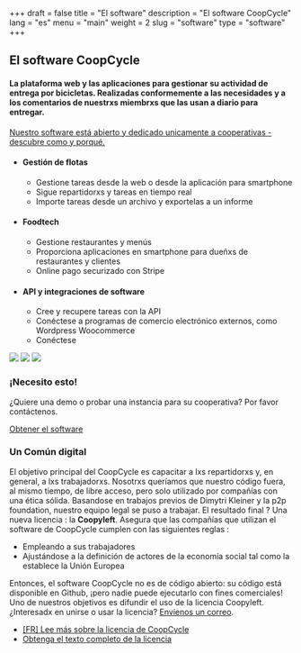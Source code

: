 +++
draft = false
title = "El software"
description = "El software CoopCycle"
lang = "es"
menu = "main"
weight = 2
slug = "software"
type = "software"
+++

<div class="row justify-content-center banner">
    <div class="col-md-10 col-md-offset-1 text-center">
        <h2 class="h2">El software CoopCycle</h2>
        <h4 class="h4">La plataforma web y las aplicaciones para gestionar su actividad de entrega por bicicletas. Realizadas conformemente a las necesidades y a los comentarios de nuestrxs miembrxs que las usan a diario para entregar.</h4>
        <a class="text-small know-more" href="#digital-common">Nuestro software está abierto y dedicado unicamente a cooperativas - descubre como y porqué.</a>
    </div>
</div>


<div class="row justify-content-center banner">
    <ul class="nav">
        <li class="col-md-4 active" data-toggle="tab" data-target="#fleet">
            <div class="feature-group">
                <h4 class="h4">Gestión de flotas</h4>
                <ul class="list-features">
                    <li class="list-features--el">Gestione tareas desde la web o desde la aplicación para smartphone</li>
                    <li class="list-features--el">Sigue repartidorxs y tareas en tiempo real</li>
                    <li class="list-features--el">Importe tareas desde un archivo y exportelas a un informe</li>
                </ul>
            </div>
        </li>
        <li class="col-md-4" data-toggle="tab" data-target="#foodtech" >
            <div class="feature-group">
                <h4 class="h4">Foodtech</h4>
                <ul class="list-features">
                    <li class="list-features--el">Gestione restaurantes y menús</li>
                    <li class="list-features--el">Proporciona aplicaciones en smartphone para dueñxs de restaurantes y clientes</li>
                    <li class="list-features--el">Online pago securizado con Stripe</li>
                </ul>
            </div>
        </li>
        <li class="col-md-4" data-toggle="tab" data-target="#api" >
            <div class="feature-group">
                <h4 class="h4">API y integraciones de software</h4>
                <ul class="list-features">
                    <li class="list-features--el">Cree y recupere tareas con la API</li>
                    <li class="list-features--el">Conéctese a programas de comercio electrónico externos, como Wordpress Woocommerce</li>
                    <li class="list-features--el">Conéctese </li>
                </ul>
            </div>
        </li>
    </ul>
    <div class="tab-content col-md-12">
        <img id="fleet" class="tab-pane active" src="/images/dispatch.jpg">
        <img id="foodtech" class="tab-pane" src="/images/foodtech.jpg">
        <img id="api" class="tab-pane" src="/images/fleurs-dici.jpg">
    </div>
</div>

<div class="row justify-content-center banner">
    <div class="col-md-10 col-md-offset-1 text-center">
        <h3 class="h3">¡Necesito esto!</h3>
        <p>
            ¿Quiere una demo o probar una instancia para su cooperativa? Por favor contáctenos.<br>
        </p>
        <div class="text-center">
          <a target="_blank" href="mailto:contact@coopcycle.org" class="btn btn-big text-big">Obtener el software</a>
        </div>
    </div>
</div>


<div id="digital-common" class="row justify-content-center banner">
    <div class="col-md-10 col-md-offset-1 text-center">
        <h3 class="h3">Un Común digital</h3>
    </div>
    <div class="col-md-8 col-md-offset-2">
        <div class="row">
            <p>
            <span>El objetivo principal del CoopCycle es capacitar a lxs repartidorxs y, en general, a lxs trabajadorxs. Nosotrxs queríamos que nuestro código fuera, al mismo tiempo, de libre acceso, pero solo utilizado por compañías con una ética sólida. Basandose en trabajos previos de Dimytri Kleiner y la p2p foundation, nuestro equipo legal se puso a trabajar. El resultado final ? Una nueva licencia : la <strong>Coopyleft</strong>. Asegura que las compañías que utilizan el software de CoopCycle cumplen con las siguientes reglas :</span>
    <ul>
        <li>
            Empleando a sus trabajadores
        </li>
        <li>
            Ajustándose a la definición de actores de la economía social tal como la establece la Unión Europea
        </li>
    </ul>
                </p>
                <p>
        <span> Entonces, el software CoopCycle no es de código abierto: su código está disponible en Github, ¡pero nadie puede ejecutarlo con fines comerciales! Uno de nuestros objetivos es difundir el uso de la licencia Coopyleft. ¿Interesadx en unirse o usar la licencia? <a href="mailto:contact@coopcycle.org">Envíenos un correo</a>.</span>
                <ul>
                    <li>
                        <a target="_blank" href="https://blogs.mediapart.fr/coopcycle/blog/170418/comment-proteger-le-logiciel-ouvert-coopcycle-de-la-predation-capitaliste" class="know-more">[FR] Lee más sobre la licencia de CoopCycle</a>
                    </li>
                    <li>
                        <a target="_blank" href="https://wiki.coopcycle.org/fr:licenseen" class="know-more">Obtenga el texto completo de la licencia</a><br>
                    </li>
                </ul>
            </p>
        </div>
    </div>
</div>
